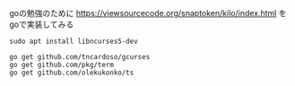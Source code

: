 goの勉強のために https://viewsourcecode.org/snaptoken/kilo/index.html をgoで実装してみる
```
sudo apt install libncurses5-dev

go get github.com/tncardoso/gcurses
go get github.com/pkg/term
go get github.com/olekukonko/ts
```
